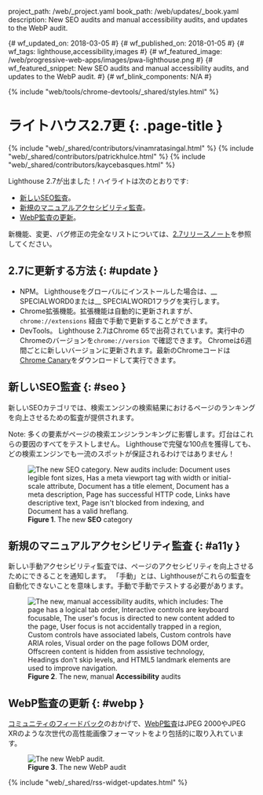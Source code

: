 project_path: /web/_project.yaml
book_path: /web/updates/_book.yaml
description: New SEO audits and manual accessibility audits, and updates to the WebP audit.
<span lang="ja-x-mtfrom-en">

{# wf_updated_on: 2018-03-05 #}
{# wf_published_on: 2018-01-05 #}
{# wf_tags: lighthouse,accessibility,images #}
{# wf_featured_image: /web/progressive-web-apps/images/pwa-lighthouse.png #}
{# wf_featured_snippet: New SEO audits and manual accessibility audits, and updates to the WebP audit. #}
{# wf_blink_components: N/A #}

{% include "web/tools/chrome-devtools/_shared/styles.html" %}

# ライトハウス2.7更 {: .page-title }

{% include "web/_shared/contributors/vinamratasingal.html" %}
{% include "web/_shared/contributors/patrickhulce.html" %}
{% include "web/_shared/contributors/kaycebasques.html" %}

[CDT]: /web/tools/lighthouse/#devtools
[Node]: https://github.com/GoogleChrome/lighthouse#using-programmatically
[CLI]: /web/tools/lighthouse/#cli
[CE]: /web/tools/lighthouse/#extension

Lighthouse 2.7が出ました！ハイライトは次のとおりです:

* [新しいSEO監査](#seo)。
* [新規のマニュアルアクセシビリティ監査](#a11y)。
* [WebP監査の更新](#webp)。

新機能、変更、バグ修正の完全なリストについては、[2.7リリースノート][RN]を参照してください。

[RN]: https://github.com/GoogleChrome/lighthouse/releases/tag/v2.7.0

## 2.7に更新する方法 {: #update }

* NPM。 Lighthouseをグローバルにインストールした場合は、__ SPECIALWORD0または__ SPECIALWORD1フラグを実行します。
* Chrome拡張機能。拡張機能は自動的に更新されますが、`chrome://extensions` 経由で手動で更新することができます。
* DevTools。 Lighthouse 2.7はChrome 65で出荷されています。実行中のChromeのバージョンを`chrome://version` で確認できます。 Chromeは6週間ごとに新しいバージョンに更新されます。最新のChromeコードは[Chrome Canary][Canary]をダウンロードして実行できます。

[Canary]: https://www.google.com/chrome/browser/canary.html

## 新しいSEO監査 {: #seo }

新しいSEOカテゴリでは、検索エンジンの検索結果におけるページのランキングを向上させるための監査が提供されます。

Note: 多くの要素がページの検索エンジンランキングに影響します。灯台はこれらの要因のすべてをテストしません。 Lighthouseで完璧な100点を獲得しても、どの検索エンジンでも一流のスポットが保証されるわけではありません！

<figure>  <img src="/web/updates/images/2018/01/seo.png"
       alt="The new SEO category. New audits include: Document uses legible font sizes,
            Has a meta viewport tag with width or initial-scale attribute,
            Document has a title element, Document has a meta description, Page has
            successful HTTP code, Links have descriptive text, Page isn't blocked from indexing,
            and Document has a valid hreflang."/>
  <figcaption>
    <b>Figure 1</b>. The new <b>SEO</b> category
  </figcaption>
</figure>

## 新規のマニュアルアクセシビリティ監査 {: #a11y }

新しい手動アクセシビリティ監査では、ページのアクセシビリティを向上させるためにできることを通知します。 「手動」とは、Lighthouseがこれらの監査を自動化できないことを意味します。手動で手動でテストする必要があります。

<figure>  <img src="/web/updates/images/2018/01/a11y.png"
       alt="The new, manual accessibility audits, which includes: The page has a logical tab order,
            Interactive controls are keyboard focusable, The user's focus is directed to new
            content added to the page, User focus is not accidentally trapped in a region,
            Custom controls have associated labels, Custom controls have ARIA roles, Visual order
            on the page follows DOM order, Offscreen content is hidden from assistive technology,
            Headings don't skip levels, and HTML5 landmark elements are used to improve
            navigation."/>
  <figcaption>
    <b>Figure 2</b>. The new, manual <b>Accessibility</b> audits
  </figcaption>
</figure>

## WebP監査の更新 {: #webp }

[コミュニティのフィードバック][feedback]のおかげで、[WebP監査][webp]はJPEG 2000やJPEG XRのような次世代の高性能画像フォーマットをより包括的に取り入れています。

[feedback]: https://www.reddit.com/r/webdev/comments/75w7t0/so_exactly_what_do_i_do_google_put_my_css_in_js/doatllq/
[webp]: /web/tools/lighthouse/audits/webp

<figure>  <img src="/web/updates/images/2018/01/webp.png"
       alt="The new WebP audit."/>
  <figcaption>
    <b>Figure 3</b>. The new WebP audit
  </figcaption>
</figure>

{% include "web/_shared/rss-widget-updates.html" %}

</span>